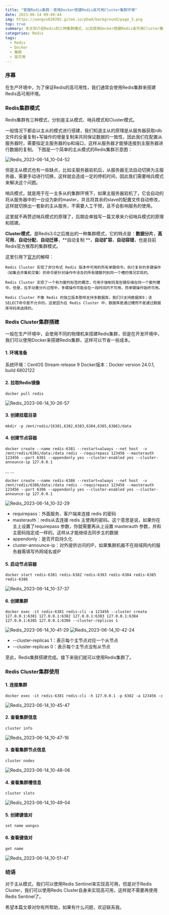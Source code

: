 ```yaml
---
title: "掌握Redis集群：使用Docker搭建Redis高可用Cluster集群环境"
date: 2023-06-14 09:49:44
img: https://wangxs020202.gitee.io/pbad/background/page_5.png
top: true
summary: 本文将介绍Redis的三种集群模式，以及使用Docker搭建Redis高可用Cluster集群环境。
categories: Redis
tags:
  - Redis
  - Docker
  - 集群
  - 高可用
---
```


### 序幕

在生产环境中，为了保证Redis的高可用性，我们通常会使用Redis集群来搭建Redis高可用环境。

### Redis集群模式

Redis集群有三种模式，分别是主从模式、哨兵模式和Cluster模式。

一般情况下都会以主从的模式进行搭建，我们知道主从的原理是从服务器获取rdb文件的全量复制+写操作的增量复制来共同保证数据的一致性，因此我们在配置从服务器时，需要指定主服务器的ip和端口，这样从服务器才能够连接到主服务器进行数据的复制。
下图是一个简单的主从模式的Redis集群示意图：

![Redis_2023-06-14_10-04-52](https://wangxs020202.gitee.io/pbad/new/redis/Redis_2023-06-14_10-04-52.png)

但是主从模式也有一些缺点，比如主服务器宕机后，从服务器无法自动切换为主服务器，需要手动进行切换，这样就会造成一定的停机时间，因此我们需要哨兵模式来解决这个问题。

哨兵模式，就是用于在一主多从的集群环境下，如果主服务器宕机了，它会自动的将从服务器中的一台设为新的master，并且将其余的slave的配置文件自动修改，这样就切换出一套新的主从服务，不需要人工干预，且不会影响服务的使用。

这里就不再赘述哨兵模式的原理了，后期会单独写一篇文章来介绍哨兵模式的原理和搭建。

**Cluster模式**，是Redis3.0之后推出的一种集群模式，它的特点是：**数据分片**，**高可用**，**自动分配**，**自动迁移**，**自动复制
**，**自动扩容**，**自动容错**，也是目前Redis官方推荐的集群模式。

这里引用下[官方](https://redis.io/docs/reference/cluster-spec/)的解释：

```text
Redis Cluster 实现了非分布式 Redis 版本中可用的所有单键命令。执行复杂的多键操作（如集合并集和交集）的命令是针对操作中涉及的所有键散列到同一个槽的情况实现的。

Redis Cluster 实现了一个称为散列标签的概念，可用于强制将某些键存储在同一个散列槽中。但是，在手动重分片过程中，多键操作可能会在一段时间内不可用，而单键操作始终可用。

Redis Cluster 不像 Redis 的独立版本那样支持多数据库。我们只支持数据库0；该SELECT命令是不允许的。这是因为在 Redis Cluster 中，数据库是通过槽而不是通过数据库号码来选择的。
```

### Redis Cluster集群搭建

一般在生产环境中，会使用不同的物理机来搭建Redis集群，但是在开发环境中，我们可以使用Docker来搭建Redis集群，这样可以节省一些成本。

#### 1. 环境准备

系统环境：CentOS Stream release 9
Docker版本：Docker version 24.0.1, build 6802122

#### 2. 拉取Redis镜像

```shell
docker pull redis
```

![Redis_2023-06-14_10-26-57](https://wangxs020202.gitee.io/pbad/new/redis/Redis_2023-06-14_10-26-57.png)

#### 3. 创建挂载目录

```shell
mkdir -p /mnt/redis/{6381,6382,6383,6384,6385,6386}/data
```

#### 4. 创建节点容器

```shell
docker create --name redis-6381 --restart=always --net host  -v /mnt/redis/6381/data:/data redis --requirepass 123456 --masterauth 123456 --port 6381 --appendonly yes --cluster-enabled yes --cluster-announce-ip 127.0.0.1
```

... ...

```shell
docker create --name redis-6386 --restart=always --net host  -v /mnt/redis/6386/data:/data redis --requirepass 123456 --masterauth 123456 --port 6386 --appendonly yes --cluster-enabled yes --cluster-announce-ip 127.0.0.1
```

![Redis_2023-06-14_10-32-29](https://wangxs020202.gitee.io/pbad/new/redis/Redis_2023-06-14_10-32-29.png)

- requirepass：外面服务、客户端来连接 redis 的密码
- masterauth：redis从去连接 redis 主使用的密码。这个意思是说，如果你在主上设置了requirepass 参数，你就需要再从上设置 masterauth 参数，并和主密码指定成一样的。这样从才能继续去同步主的数据
- appendonly：是否开启持久化
- cluster-announce-ip：对外提供访问的IP，如果集群机器不在局域网内的服务器需填写外网域名或IP

#### 5. 启动节点容器

```shell
docker start redis-6381 redis-6382 redis-6383 redis-6384 redis-6385 redis-6386
```

![Redis_2023-06-14_10-37-37](https://wangxs020202.gitee.io/pbad/new/redis/Redis_2023-06-14_10-37-37.png)


#### 6. 创建集群

```shell
docker exec -it redis-6381 redis-cli -a 123456 --cluster create 127.0.0.1:6381 127.0.0.1:6382 127.0.0.1:6383 127.0.0.1:6384 127.0.0.1:6385 127.0.0.1:6386 --cluster-replicas 1
```

![Redis_2023-06-14_10-41-29](https://wangxs020202.gitee.io/pbad/new/redis/Redis_2023-06-14_10-41-29.png)
![Redis_2023-06-14_10-42-24](https://wangxs020202.gitee.io/pbad/new/redis/Redis_2023-06-14_10-42-24.png)

- --cluster-replicas 1：表示每个主节点对应一个从节点
- --cluster-replicas 0：表示每个主节点没有从节点

至此，Redis集群搭建完成。接下来我们就可以使用Redis集群了。

### Redis Cluster集群使用

#### 1. 连接集群

```shell
docker exec -it redis-6381 redis-cli -h 127.0.0.1 -p 6382 -a 123456 -c
```

![Redis_2023-06-14_10-45-47](https://wangxs020202.gitee.io/pbad/new/redis/Redis_2023-06-14_10-45-47.png)

#### 2. 查看集群信息

```shell
cluster info
```

![Redis_2023-06-14_10-47-16](https://wangxs020202.gitee.io/pbad/new/redis/Redis_2023-06-14_10-47-16.png)

#### 3. 查看集群节点信息

```shell
cluster nodes
```

![Redis_2023-06-14_10-48-06](https://wangxs020202.gitee.io/pbad/new/redis/Redis_2023-06-14_10-48-06.png)

#### 4. 查看集群槽信息

```shell
cluster slots
```

![Redis_2023-06-14_10-49-04](https://wangxs020202.gitee.io/pbad/new/redis/Redis_2023-06-14_10-49-04.png)

#### 5. 创建键值对

```shell
set name wangxs
```

#### 6. 查看键值对

```shell
get name
```

![Redis_2023-06-14_10-51-47](https://wangxs020202.gitee.io/pbad/new/redis/Redis_2023-06-14_10-51-47.png)


### 结语

对于主从模式，我们可以使用Redis Sentinel来实现高可用，但是对于Redis Cluster，我们可以使用Redis Cluster自身来实现高可用，这样就不需要再使用Redis Sentinel了。

希望本篇文章对你有所帮助，如果有什么问题，欢迎联系我。


